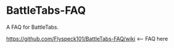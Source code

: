 # BattleTabs-FAQ
A FAQ for BattleTabs. 

https://github.com/Flyspeck101/BattleTabs-FAQ/wiki <-- FAQ here
